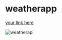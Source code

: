 # weatherapp
[your link here](file:///C:/Users/josep/OneDrive/Desktop/Weather%20Dashboard/index.html)

![weatherapi](https://user-images.githubusercontent.com/105750913/177898968-f0f9bed1-1b11-4b93-888d-accab8831dda.png)
